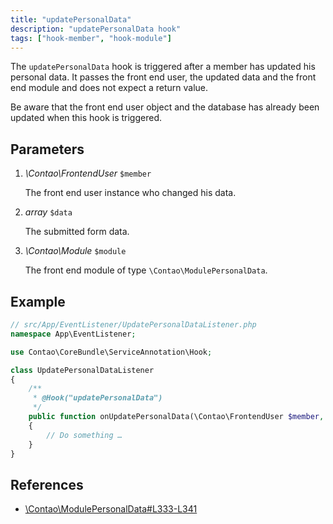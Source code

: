 ```yaml
---
title: "updatePersonalData"
description: "updatePersonalData hook"
tags: ["hook-member", "hook-module"]
---
```



The `updatePersonalData` hook is triggered after a member has updated his
personal data. It passes the front end user, the updated data and the front
end module and does not expect a return value.

Be aware that the front end user object and the database has already been
updated when this hook is triggered.


## Parameters

1. *\Contao\FrontendUser* `$member`

    The front end user instance who changed his data.

2. *array* `$data`

    The submitted form data.

3. *\Contao\Module* `$module`

    The front end module of type `\Contao\ModulePersonalData`.


## Example

```php
// src/App/EventListener/UpdatePersonalDataListener.php
namespace App\EventListener;

use Contao\CoreBundle\ServiceAnnotation\Hook;

class UpdatePersonalDataListener
{
    /**
     * @Hook("updatePersonalData")
     */
    public function onUpdatePersonalData(\Contao\FrontendUser $member, array $data, \Contao\Module $module): void
    {
        // Do something …
    }
}
```


## References

* [\Contao\ModulePersonalData#L333-L341](https://github.com/contao/contao/blob/4.7.6/core-bundle/src/Resources/contao/modules/ModulePersonalData.php#L333-L341)
